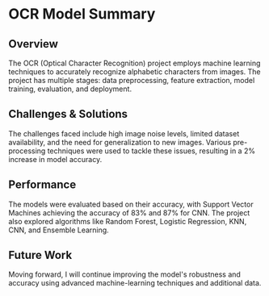 # OCR Model Summary

## Overview
The OCR (Optical Character Recognition) project employs machine learning techniques to accurately recognize alphabetic characters from images. The project has multiple stages: data preprocessing, feature extraction, model training, evaluation, and deployment.

## Challenges & Solutions
The challenges faced include high image noise levels, limited dataset availability, and the need for generalization to new images. Various pre-processing techniques were used to tackle these issues, resulting in a 2% increase in model accuracy.

## Performance
The models were evaluated based on their accuracy, with Support Vector Machines achieving the accuracy of 83% and 87% for CNN. The project also explored algorithms like Random Forest, Logistic Regression, KNN, CNN, and Ensemble Learning.

## Future Work
Moving forward, I will continue improving the model's robustness and accuracy using advanced machine-learning techniques and additional data.
